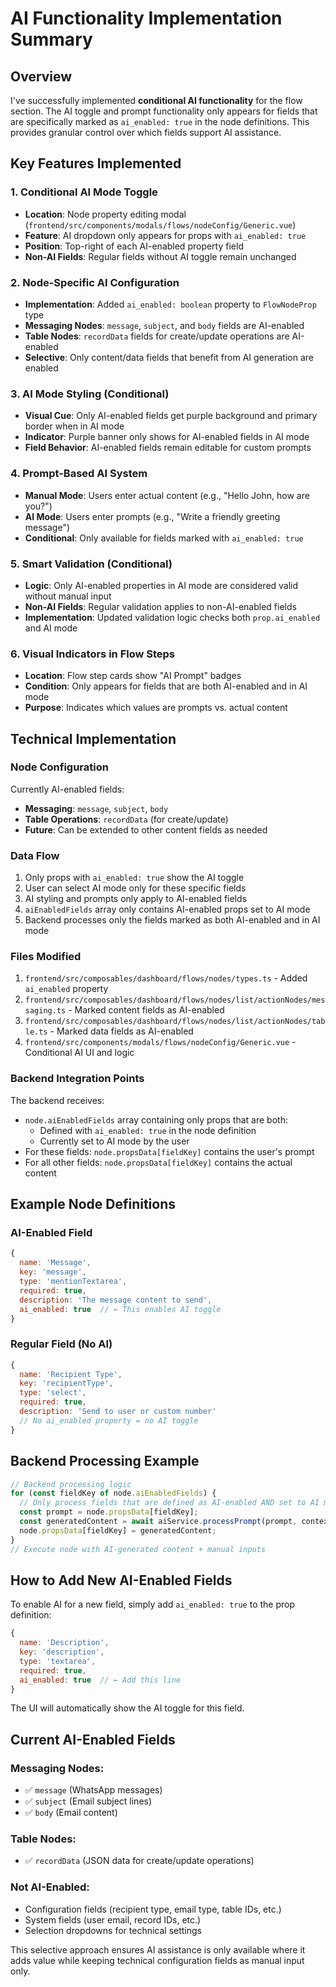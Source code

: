 # AI Functionality Implementation Summary

## Overview
I've successfully implemented **conditional AI functionality** for the flow section. The AI toggle and prompt functionality only appears for fields that are specifically marked as `ai_enabled: true` in the node definitions. This provides granular control over which fields support AI assistance.

## Key Features Implemented

### 1. Conditional AI Mode Toggle
- **Location**: Node property editing modal (`frontend/src/components/modals/flows/nodeConfig/Generic.vue`)
- **Feature**: AI dropdown only appears for props with `ai_enabled: true`
- **Position**: Top-right of each AI-enabled property field
- **Non-AI Fields**: Regular fields without AI toggle remain unchanged

### 2. Node-Specific AI Configuration
- **Implementation**: Added `ai_enabled: boolean` property to `FlowNodeProp` type
- **Messaging Nodes**: `message`, `subject`, and `body` fields are AI-enabled
- **Table Nodes**: `recordData` fields for create/update operations are AI-enabled
- **Selective**: Only content/data fields that benefit from AI generation are enabled

### 3. AI Mode Styling (Conditional)
- **Visual Cue**: Only AI-enabled fields get purple background and primary border when in AI mode
- **Indicator**: Purple banner only shows for AI-enabled fields in AI mode
- **Field Behavior**: AI-enabled fields remain editable for custom prompts

### 4. Prompt-Based AI System
- **Manual Mode**: Users enter actual content (e.g., "Hello John, how are you?")
- **AI Mode**: Users enter prompts (e.g., "Write a friendly greeting message") 
- **Conditional**: Only available for fields marked with `ai_enabled: true`

### 5. Smart Validation (Conditional)
- **Logic**: Only AI-enabled properties in AI mode are considered valid without manual input
- **Non-AI Fields**: Regular validation applies to non-AI-enabled fields
- **Implementation**: Updated validation logic checks both `prop.ai_enabled` and AI mode

### 6. Visual Indicators in Flow Steps
- **Location**: Flow step cards show "AI Prompt" badges
- **Condition**: Only appears for fields that are both AI-enabled and in AI mode
- **Purpose**: Indicates which values are prompts vs. actual content

## Technical Implementation

### Node Configuration
Currently AI-enabled fields:
- **Messaging**: `message`, `subject`, `body`
- **Table Operations**: `recordData` (for create/update)
- **Future**: Can be extended to other content fields as needed

### Data Flow
1. Only props with `ai_enabled: true` show the AI toggle
2. User can select AI mode only for these specific fields
3. AI styling and prompts only apply to AI-enabled fields
4. `aiEnabledFields` array only contains AI-enabled props set to AI mode
5. Backend processes only the fields marked as both AI-enabled and in AI mode

### Files Modified
1. `frontend/src/composables/dashboard/flows/nodes/types.ts` - Added `ai_enabled` property
2. `frontend/src/composables/dashboard/flows/nodes/list/actionNodes/messaging.ts` - Marked content fields as AI-enabled
3. `frontend/src/composables/dashboard/flows/nodes/list/actionNodes/table.ts` - Marked data fields as AI-enabled
4. `frontend/src/components/modals/flows/nodeConfig/Generic.vue` - Conditional AI UI and logic

### Backend Integration Points
The backend receives:
- `node.aiEnabledFields` array containing only props that are both:
  - Defined with `ai_enabled: true` in the node definition
  - Currently set to AI mode by the user
- For these fields: `node.propsData[fieldKey]` contains the user's prompt
- For all other fields: `node.propsData[fieldKey]` contains the actual content

## Example Node Definitions

### AI-Enabled Field
```javascript
{
  name: 'Message',
  key: 'message',
  type: 'mentionTextarea',
  required: true,
  description: 'The message content to send',
  ai_enabled: true  // ← This enables AI toggle
}
```

### Regular Field (No AI)
```javascript
{
  name: 'Recipient Type',
  key: 'recipientType', 
  type: 'select',
  required: true,
  description: 'Send to user or custom number'
  // No ai_enabled property = no AI toggle
}
```

## Backend Processing Example

```javascript
// Backend processing logic
for (const fieldKey of node.aiEnabledFields) {
  // Only process fields that are defined as AI-enabled AND set to AI mode
  const prompt = node.propsData[fieldKey];
  const generatedContent = await aiService.processPrompt(prompt, context);
  node.propsData[fieldKey] = generatedContent;
}
// Execute node with AI-generated content + manual inputs
```

## How to Add New AI-Enabled Fields

To enable AI for a new field, simply add `ai_enabled: true` to the prop definition:

```javascript
{
  name: 'Description',
  key: 'description',
  type: 'textarea',
  required: true,
  ai_enabled: true  // ← Add this line
}
```

The UI will automatically show the AI toggle for this field.

## Current AI-Enabled Fields

### Messaging Nodes:
- ✅ `message` (WhatsApp messages)
- ✅ `subject` (Email subject lines)
- ✅ `body` (Email content)

### Table Nodes:
- ✅ `recordData` (JSON data for create/update operations)

### Not AI-Enabled:
- Configuration fields (recipient type, email type, table IDs, etc.)
- System fields (user email, record IDs, etc.)
- Selection dropdowns for technical settings

This selective approach ensures AI assistance is only available where it adds value while keeping technical configuration fields as manual input only. 